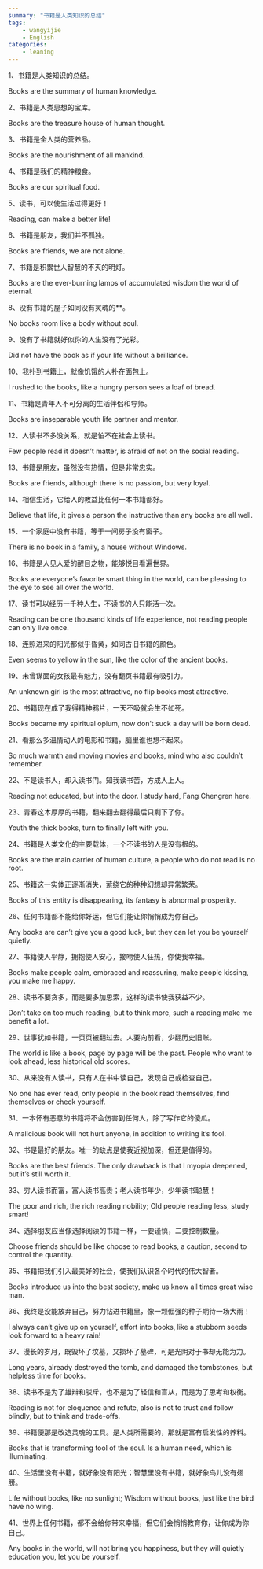 ```yaml
---
summary: "书籍是人类知识的总结"
tags:
    - wangyijie
    - English
categories:
    - leaning
---
```

1、书籍是人类知识的总结。

Books are the summary of human knowledge.

2、书籍是人类思想的宝库。

Books are the treasure house of human thought.

3、书籍是全人类的营养品。

Books are the nourishment of all mankind.

4、书籍是我们的精神粮食。

Books are our spiritual food.

5、读书，可以使生活过得更好！

Reading, can make a better life!

6、书籍是朋友，我们并不孤独。

Books are friends, we are not alone.

7、书籍是积累世人智慧的不灭的明灯。

Books are the ever-burning lamps of accumulated wisdom the world of eternal.

8、没有书籍的屋子如同没有灵魂的**。

No books room like a body without soul.

9、没有了书籍就好似你的人生没有了光彩。

Did not have the book as if your life without a brilliance.

10、我扑到书籍上，就像饥饿的人扑在面包上。

I rushed to the books, like a hungry person sees a loaf of bread.

11、书籍是青年人不可分离的生活伴侣和导师。

Books are inseparable youth life partner and mentor.

12、人读书不多没关系，就是怕不在社会上读书。

Few people read it doesn’t matter, is afraid of not on the social reading.

13、书籍是朋友，虽然没有热情，但是非常忠实。

Books are friends, although there is no passion, but very loyal.

14、相信生活，它给人的教益比任何一本书籍都好。

Believe that life, it gives a person the instructive than any books are all well.

15、一个家庭中没有书籍，等于一间房子没有窗子。

There is no book in a family, a house without Windows.

16、书籍是人见人爱的醒目之物，能够悦目看遍世界。

Books are everyone’s favorite smart thing in the world, can be pleasing to the eye to see all over the world.

17、读书可以经历一千种人生，不读书的人只能活一次。

Reading can be one thousand kinds of life experience, not reading people can only live once.

18、连照进来的阳光都似乎昏黄，如同古旧书籍的颜色。

Even seems to yellow in the sun, like the color of the ancient books.

19、未曾谋面的女孩最有魅力，没有翻页书籍最有吸引力。

An unknown girl is the most attractive, no flip books most attractive.

20、书籍现在成了我得精神鸦片，一天不吸就会生不如死。

Books became my spiritual opium, now don’t suck a day will be born dead.

21、看那么多温情动人的电影和书籍，脑里谁也想不起来。

So much warmth and moving movies and books, mind who also couldn’t remember.

22、不是读书人，却入读书门。知我读书苦，方成人上人。

Reading not educated, but into the door. I study hard, Fang Chengren here.

23、青春这本厚厚的书籍，翻来翻去翻得最后只剩下了你。

Youth the thick books, turn to finally left with you.

24、书籍是人类文化的主要载体，一个不读书的人是没有根的。

Books are the main carrier of human culture, a people who do not read is no root.

25、书籍这一实体正逐渐消失，萦绕它的种种幻想却异常繁荣。

Books of this entity is disappearing, its fantasy is abnormal prosperity.

26、任何书籍都不能给你好运，但它们能让你悄悄成为你自己。

Any books are can’t give you a good luck, but they can let you be yourself quietly.

27、书籍使人平静，拥抱使人安心，接吻使人狂热，你使我幸福。

Books make people calm, embraced and reassuring, make people kissing, you make me happy.

28、读书不要贪多，而是要多加思索，这样的读书使我获益不少。

Don’t take on too much reading, but to think more, such a reading make me benefit a lot.

29、世事犹如书籍，一页页被翻过去。人要向前看，少翻历史旧账。

The world is like a book, page by page will be the past. People who want to look ahead, less historical old scores.

30、从来没有人读书，只有人在书中读自己，发现自己或检查自己。

No one has ever read, only people in the book read themselves, find themselves or check yourself.

31、一本怀有恶意的书籍将不会伤害到任何人，除了写作它的傻瓜。

A malicious book will not hurt anyone, in addition to writing it’s fool.

32、书是最好的朋友。唯一的缺点是使我近视加深，但还是值得的。

Books are the best friends. The only drawback is that I myopia deepened, but it’s still worth it.

33、穷人读书而富，富人读书高贵；老人读书年少，少年读书聪慧！

The poor and rich, the rich reading nobility; Old people reading less, study smart!

34、选择朋友应当像选择阅读的书籍一样，一要谨慎，二要控制数量。

Choose friends should be like choose to read books, a caution, second to control the quantity.

35、书籍把我们引入最美好的社会，使我们认识各个时代的伟大智者。

Books introduce us into the best society, make us know all times great wise man.

36、我终是没能放弃自己，努力钻进书籍里，像一颗倔强的种子期待一场大雨！

I always can’t give up on yourself, effort into books, like a stubborn seeds look forward to a heavy rain!

37、漫长的岁月，既毁坏了坟墓，又损坏了墓碑，可是光阴对于书却无能为力。

Long years, already destroyed the tomb, and damaged the tombstones, but helpless time for books.

38、读书不是为了雄辩和驳斥，也不是为了轻信和盲从，而是为了思考和权衡。

Reading is not for eloquence and refute, also is not to trust and follow blindly, but to think and trade-offs.

39、书籍便那是改造灵魂的工具。是人类所需要的，那就是富有启发性的养料。

Books that is transforming tool of the soul. Is a human need, which is illuminating.

40、生活里没有书籍，就好象没有阳光；智慧里没有书籍，就好象鸟儿没有翅膀。

Life without books, like no sunlight; Wisdom without books, just like the bird have no wing.

41、世界上任何书籍，都不会给你带来幸福，但它们会悄悄教育你，让你成为你自己。

Any books in the world, will not bring you happiness, but they will quietly education you, let you be yourself.
